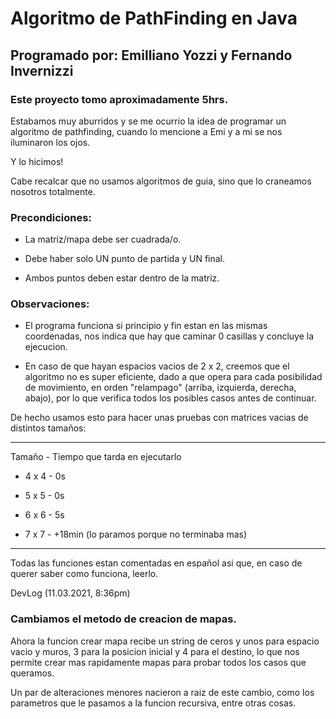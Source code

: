 # Algoritmo de PathFinding en Java

## Programado por: Emilliano Yozzi y Fernando Invernizzi

### Este proyecto tomo aproximadamente 5hrs.

Estabamos muy aburridos y se me ocurrio la idea de programar un algoritmo de pathfinding, cuando lo mencione a Emi y a mi se nos iluminaron los ojos.

Y lo hicimos!

Cabe recalcar que no usamos algoritmos de guia, sino que lo craneamos nosotros totalmente.

### Precondiciones:

- La matriz/mapa debe ser cuadrada/o.

- Debe haber solo UN punto de partida y UN final.

- Ambos puntos deben estar dentro de la matriz.

### Observaciones:

- El programa funciona si principio y fin estan en las mismas coordenadas, nos indica que hay que caminar 0 casillas y concluye la ejecucion.

- En caso de que hayan espacios vacios de 2 x 2, creemos que el algoritmo no es super eficiente, dado a que opera para cada posibilidad de movimiento, en orden "relampago" (arriba, izquierda, derecha, abajo), por lo que verifica todos los posibles casos antes de continuar.

De hecho usamos esto para hacer unas pruebas con matrices vacias de distintos tamaños:

---

Tamaño - Tiempo que tarda en ejecutarlo

- 4 x 4 - 0s

- 5 x 5 - 0s

- 6 x 6 - 5s

- 7 x 7 - +18min (lo paramos porque no terminaba mas)

---

Todas las funciones estan comentadas en español asi que, en caso de querer saber como funciona, leerlo.

DevLog (11.03.2021, 8:36pm)

### Cambiamos el metodo de creacion de mapas.

Ahora la funcion crear mapa recibe un string de ceros y unos para espacio vacio y muros, 3 para la posicion inicial y 4 para el destino, lo que nos permite crear mas rapidamente mapas para probar todos los casos que queramos.

Un par de alteraciones menores nacieron a raiz de este cambio, como los parametros que le pasamos a la funcion recursiva, entre otras cosas.
